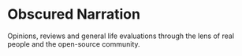 # Obscured Narration
Opinions, reviews and general life evaluations through the lens of real people and the open-source community.
